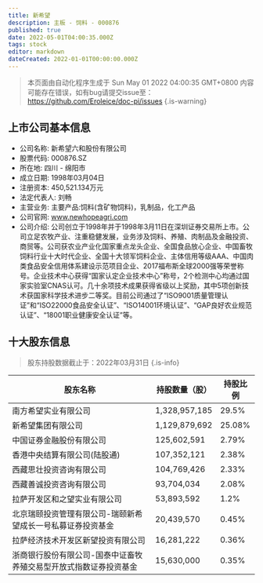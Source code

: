```yaml
---
title: 新希望
description: 主板 - 饲料 - 000876
published: true
date: 2022-05-01T04:00:35.000Z
tags: stock
editor: markdown
dateCreated: 2022-01-01T00:00:00.000Z
---
```


> 本页面由自动化程序生成于 Sun May 01 2022 04:00:35 GMT+0800
> 内容可能存在错误，如有bug请提交issue至：https://github.com/Eroleice/doc-pi/issues
{.is-warning}

## 上市公司基本信息
- 公司名称: 新希望六和股份有限公司
- 股票代码: 000876.SZ
- 所在地: 四川 - 绵阳市
- 成立日期: 1998年03月04日
- 注册资本: 450,521.134万元
- 法定代表人: 刘畅
- 主营业务: 主要产品:饲料(含矿物饲料)，乳制品，化工产品
- 公司官网: www.newhopeagri.com
- 公司介绍: 公司创立于1998年并于1998年3月11日在深圳证券交易所上市。公司立足农牧产业、注重稳健发展，业务涉及饲料、养殖、肉制品及金融投资、商贸等。公司获农业产业化国家重点龙头企业、全国食品放心企业、中国畜牧饲料行业十大时代企业、全国十大领军饲料企业、主体信用等级AAA、中国肉类食品安全信用体系建设示范项目企业、2017福布斯全球2000强等荣誉称号。企业技术中心获得“国家认定企业技术中心”称号，2个检测中心均通过国家实验室CNAS认可。几十余项技术成果获得省级以上奖励，其中5项创新技术获国家科学技术进步二等奖。目前公司通过了“ISO9001质量管理认证”和“ISO22000食品安全认证”、“ISO14001环境认证”、“GAP良好农业规范认证”、“18001职业健康安全认证”等。


## 十大股东信息
> 股东持股数据截止于：2022年03月31日
{.is-info}

| 股东名称 | 持股数量（股） | 持股比例 |
| --- | --- | --- |
| 南方希望实业有限公司 | 1,328,957,185 | 29.5% |
| 新希望集团有限公司 | 1,129,879,692 | 25.08% |
| 中国证券金融股份有限公司 | 125,602,591 | 2.79% |
| 香港中央结算有限公司(陆股通) | 107,352,121 | 2.38% |
| 西藏思壮投资咨询有限公司 | 104,769,426 | 2.33% |
| 西藏善诚投资咨询有限公司 | 93,704,034 | 2.08% |
| 拉萨开发区和之望实业有限公司 | 53,893,592 | 1.2% |
| 北京瑞颐投资管理有限公司-瑞颐新希望成长一号私募证券投资基金 | 20,439,570 | 0.45% |
| 拉萨经济技术开发区新望投资有限公司 | 16,281,222 | 0.36% |
| 浙商银行股份有限公司-国泰中证畜牧养殖交易型开放式指数证券投资基金 | 15,630,000 | 0.35% |





